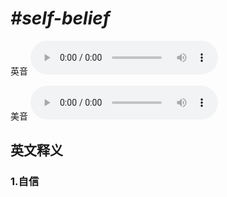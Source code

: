 # ***\#self-belief*** 
英音
<audio src="./media/self-belief1_AAC.aac" controls="controls"></audio>

美音
<audio src="./media/self-belief1_AAC.aac" controls="controls"></audio>



  

英文释义
---
### 1.**自信**  


